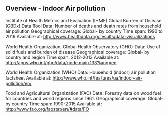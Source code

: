## Overview - Indoor Air pollution
























Institute of Health Metrics and Evaluation (IHME) Global Burden of Disease (GBDx) Data Tool
Data: Number of deaths and death rates from household air pollution
Geographical coverage: Global- by country
Time span: 1990 to 2016
Available at: http://www.healthdata.org/results/data-visualizations

World Health Organization, Global Health Observatory (GHO)
Data: Use of solid fuels and burden of disease
Geographical coverage: Global- by country and region
Time span: 2012-2013
Available at: http://apps.who.int/gho/data/node.main.133?lang=en

World Health Organization (WHO)
Data: Household (indoor) air pollution factsheet
Available at: http://www.who.int/features/qa/indoor-air-pollution/en/

Food and Agricultural Organization (FAO)
Data: Forestry data on wood fuel for countries and world regions since 1961.
Geographical coverage: Global- by country
Time span: 1990-2015
Available at: http://www.fao.org/faostat/en/#data/FO
